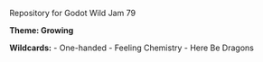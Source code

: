 Repository for Godot Wild Jam 79

**Theme: Growing**

**Wildcards:**
	- One-handed
	- Feeling Chemistry
	- Here Be Dragons